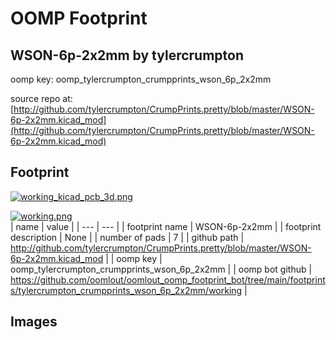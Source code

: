 # OOMP Footprint  
## WSON-6p-2x2mm  by tylercrumpton  
  
oomp key: oomp_tylercrumpton_crumpprints_wson_6p_2x2mm  
  
source repo at: [http://github.com/tylercrumpton/CrumpPrints.pretty/blob/master/WSON-6p-2x2mm.kicad_mod](http://github.com/tylercrumpton/CrumpPrints.pretty/blob/master/WSON-6p-2x2mm.kicad_mod)  
## Footprint  
  
[![working_kicad_pcb_3d.png](working_kicad_pcb_3d_600.png)](working_kicad_pcb_3d.png)  
  
[![working.png](working_600.png)](working.png)  
| name | value | 
| --- | --- | 
| footprint name | WSON-6p-2x2mm | 
| footprint description | None | 
| number of pads | 7 | 
| github path | http://github.com/tylercrumpton/CrumpPrints.pretty/blob/master/WSON-6p-2x2mm.kicad_mod | 
| oomp key | oomp_tylercrumpton_crumpprints_wson_6p_2x2mm | 
| oomp bot github | https://github.com/oomlout/oomlout_oomp_footprint_bot/tree/main/footprints/tylercrumpton_crumpprints_wson_6p_2x2mm/working | 
## Images  
